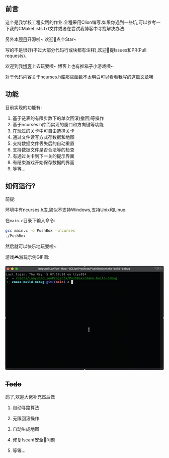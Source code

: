 ## 前言

这个是我学校工程实践的作业.全程采用Clion编写.如果你遇到一些坑,可以参考一下我的CMakeLists.txt文件或者在尝试我博客中寻找解决办法.

另外本[项目](https://github.com/LanYunDev/PushBox)开源啦~ 欢迎👏点个Star~

写的不是很好(不过大部分代码行或块都有注释),欢迎👏提Issues和PR(Pull requests).

欢迎到我[博客](https://lanyundev.vercel.app)上去玩耍噢~ 博客上也有推箱子小游戏噢~

对于代码内容关于ncurses.h库那些函数不太明白可以看看我写的[这篇文章](https://lanyundev.vercel.app/posts/a5945d21.html)噢

## 功能

目前实现的功能有:

1. 基于链表的有限步数下的单次回滚(撤回)等操作
2. 基于ncurses.h库而实现的窗口和方向键等功能
3. 在玩过的关卡中可自由选择关卡
4. 通过文件读写方式存数据和地图
5. 支持数据文件丢失后的自动重置
6. 支持数据文件是否合法等的检查
7. 有通过关卡到下一关的提示界面
8. 有结束游戏开始保存数据的界面
9. 等等…

## 如何运行?

前提:

环境中有ncurses.h库,貌似不支持Windows,支持Unix和Linux.

在`main.c`目录下输入命令:

```bash
gcc main.c -o PushBox -lncurses
./PushBox
```

然后就可以快乐地玩耍啦~

游戏🎮游玩示例GIF图:

![2022-05-05 12.48.32](README/2022-05-05%2012.48.32.gif)

## ~~Todo~~

鸽了,欢迎大佬补充然后做

1. 自动寻路算法

2. 无限回滚操作
3. 自动生成地图
4. 修复fscanf安全🔐问题
5. 等等…

